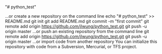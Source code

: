 "# python_test" 


…or create a new repository on the command line
echo "# python_test" >> README.md
git init
git add README.md
git commit -m "first commit"
git remote add origin https://github.com/jlwung/python_test.git
git push -u origin master
…or push an existing repository from the command line
git remote add origin https://github.com/jlwung/python_test.git
git push -u origin master
…or import code from another repository
You can initialize this repository with code from a Subversion, Mercurial, or TFS project.